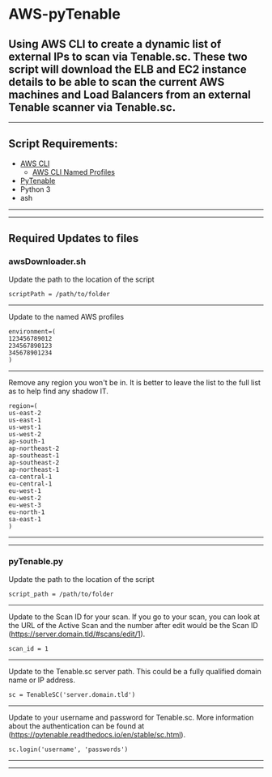 # AWS-pyTenable
Using AWS CLI to create a dynamic list of external IPs to scan via Tenable.sc.  These two script will download the ELB and EC2 instance details to be able to scan the current AWS machines and Load Balancers from an external Tenable scanner via Tenable.sc.
---
---
## Script Requirements:
- [AWS CLI](https://docs.aws.amazon.com/cli/latest/userguide/cli-chap-install.html)
  - [AWS CLI Named Profiles](https://docs.aws.amazon.com/cli/latest/userguide/cli-configure-profiles.html)
- [PyTenable](https://pytenable.readthedocs.io/en/stable/)
- Python 3
- ash
---
---
## Required Updates to files
### awsDownloader.sh
Update the path to the location of the script
```
scriptPath = /path/to/folder
```
---
Update to the named AWS profiles
```
environment=(
123456789012
234567890123
345678901234
)
```
---
Remove any region you won't be in.  It is better to leave the list to the full list as to help find any shadow IT.
```
region=(
us-east-2
us-east-1
us-west-1
us-west-2
ap-south-1
ap-northeast-2
ap-southeast-1
ap-southeast-2
ap-northeast-1
ca-central-1
eu-central-1
eu-west-1
eu-west-2
eu-west-3
eu-north-1
sa-east-1
)
```

---
---

### pyTenable.py
Update the path to the location of the script
```
script_path = /path/to/folder
```
---
Update to the Scan ID for your scan.  If you go to your scan, you can look at the URL of the Active Scan and the number after edit would be the Scan ID (https://server.domain.tld/#scans/edit/1).
```
scan_id = 1
```
---
Update to the Tenable.sc server path.  This could be a fully qualified domain name or IP address.
```
sc = TenableSC('server.domain.tld')
```
---
Update to your username and password for Tenable.sc.  More information about the authentication can be found at (https://pytenable.readthedocs.io/en/stable/sc.html).
```
sc.login('username', 'passwords')
```
---
---
